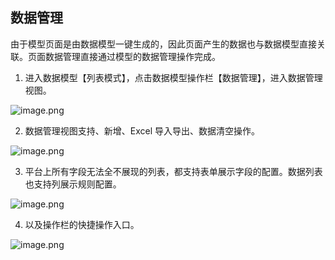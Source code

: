 ## 数据管理

由于模型页面是由数据模型一键生成的，因此页面产生的数据也与数据模型直接关联。页面数据管理直接通过模型的数据管理操作完成。

1. 进入数据模型【列表模式】，点击数据模型操作栏【数据管理】，进入数据管理视图。

![image.png](/img/页面设计/模型页面设计/模型数据管理/1.png)

2.  数据管理视图支持、新增、Excel 导入导出、数据清空操作。

![image.png](/img/页面设计/模型页面设计/模型数据管理/2.png)

3. 平台上所有字段无法全不展现的列表，都支持表单展示字段的配置。数据列表也支持列展示规则配置。

![image.png](/img/页面设计/模型页面设计/模型数据管理/3.png)

4. 以及操作栏的快捷操作入口。

![image.png](/img/页面设计/模型页面设计/模型数据管理/4.png)
